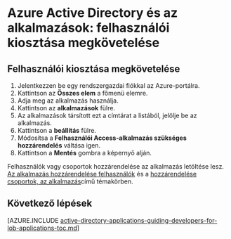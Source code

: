 <properties
    pageTitle="Azure Active Directory és az alkalmazások: felhasználói kiosztása igénylő |} Microsoft Azure"
    description="Hogyan lehet Azure alkalmazások felhasználói hozzárendelés van szükség."
    services="active-directory"
    documentationCenter=""
    authors="IHenkel"
    manager="femila"
    editor=""/>

<tags
    ms.service="active-directory"
    ms.workload="identity"
    ms.tgt_pltfrm="na"
    ms.devlang="na"
    ms.topic="article"
    ms.date="10/09/2015"
    ms.author="inhenk"/>

# <a name="azure-ad-and-applications-requiring-user-assignment"></a>Azure Active Directory és az alkalmazások: felhasználói kiosztása megkövetelése

## <a name="requiring-user-assignment"></a>Felhasználói kiosztása megkövetelése
1. Jelentkezzen be egy rendszergazdai fiókkal az Azure-portálra.
2. Kattintson az **Összes elem** a főmenü elemre.
3. Adja meg az alkalmazás használja.
4. Kattintson az **alkalmazások** fülre.
5. Az alkalmazások társított ezt a címtárat a listából, jelölje be az alkalmazás.
6. Kattintson a **beállítás** fülre.
7. Módosítsa a **Felhasználói Access-alkalmazás szükséges hozzárendelés** váltása igen.
8. Kattintson a **Mentés** gombra a képernyő alján.

Felhasználók vagy csoportok hozzárendelése az alkalmazás letöltése lesz. [Az alkalmazás hozzárendelése felhasználók](active-directory-applications-guiding-developers-assigning-users.md) és a [hozzárendelése csoportok, az alkalmazás](active-directory-applications-guiding-developers-assigning-groups.md)című témakörben.

## <a name="next-steps"></a>Következő lépések
[AZURE.INCLUDE [active-directory-applications-guiding-developers-for-lob-applications-toc.md](../../includes/active-directory-applications-guiding-developers-for-lob-applications-toc.md)]
